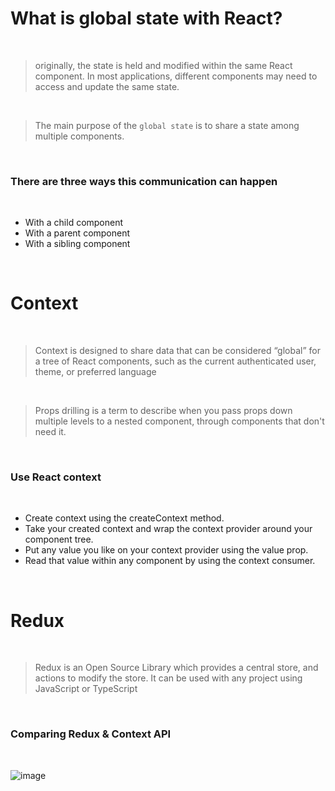 
# What is global state with React?

<br>

>  originally, the state is held and modified within the same React component. In most applications, different components may need to access and update the same state.

<br>

> The main purpose of the `global state` is to share a state among multiple components.

<br>

### There are three ways this communication can happen


<br>


- With a child component
- With a parent component
- With a sibling component

<br>

# Context

<br>

> Context is designed to share data that can be considered “global” for a tree of React components, such as the current authenticated user, theme, or preferred language

<br>

> Props drilling is a term to describe when you pass props down multiple levels to a nested component, through components that don't need it.

<br>


### Use React context

<br>

- Create context using the createContext method.
- Take your created context and wrap the context provider around your component tree.
- Put any value you like on your context provider using the value prop.
- Read that value within any component by using the context consumer.

<br>

# Redux 

<br>

> Redux is an Open Source Library which provides a central store, and actions to modify the store. It can be used with any project using JavaScript or TypeScript

<br>


### Comparing Redux & Context API

<br>


![image](https://user-images.githubusercontent.com/98183485/210637035-a3d0f5c2-0b34-424e-96d8-51bdc852d977.png)



